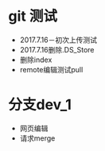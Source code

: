 # git 测试
- 2017.7.16－初次上传测试
- 2017.7.16删除.DS_Store
- 删除index
- remote编辑测试pull
# 分支dev_1
- 网页编辑
- 请求merge